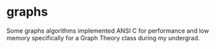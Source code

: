 # graphs
Some graphs algorithms implemented ANSI C for performance and low memory specifically for a Graph Theory class during my undergrad.
